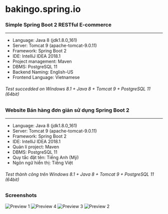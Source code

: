 # bakingo.spring.io

### Simple Spring Boot 2 RESTful E-commerce
---------------------------------------
* Language: Java 8 (jdk1.8.0_161)
* Server: Tomcat 9 (apache-tomcat-9.0.11)
* Framework: Spring Boot 2
* IDE: IntelliJ IDEA 2018.1
* Project management: Maven
* DBMS: PostgreSQL 11
* Backend Naming: English-US
* Frontend Language: Vietnamese
###### Test succedded on Windows 8.1 + Java 8 + Tomcat 9 + PostgreSQL 11 (64bit)

### Website Bán hàng đơn giản sử dụng Spring Boot 2
-----------------------------------------------
* Language: Java 8 (jdk1.8.0_161)
* Server: Tomcat 9 (apache-tomcat-9.0.11)
* Framework: Spring Boot 2
* IDE: IntelliJ IDEA 2018.1
* Quản lí project: Maven
* DBMS: PostgreSQL 11
* Quy tắc đặt tên: Tiếng Anh (Mỹ)
* Ngôn ngữ hiển thị: Tiếng Việt
###### Test thành công trên Windows 8.1 + Java 8 + Tomcat 9 + PostgreSQL 11 (64bit)

### Screenshots
![Preview 1](https://i.ibb.co/tQzzv5X/screencapture-localhost-8080-2018-11-14-15-49-46.png)
![Preview 4](https://i.ibb.co/yP85YTm/screencapture-localhost-8080-user-cart-2018-11-14-15-50-51.png)
![Preview 3](https://i.ibb.co/gmh9dvv/screencapture-localhost-8080-user-cart-2018-11-14-15-50-36.png)
![Preview 2](https://i.ibb.co/QKRp2Qk/screencapture-localhost-8080-admin-customer-6-edit-2018-11-14-15-58-55.png)
